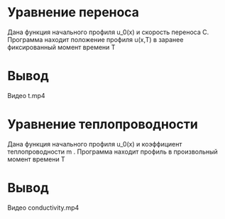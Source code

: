 # Уравнение переноса

Дана функция начального профиля u_0(x) и скорость переноса C. Программа находит положение профиля u(x,T) в заранее фиксированный момент времени Т

# Вывод
Видео t.mp4  
# Уравнение теплопроводности

Дана функция начального профиля u_0(x) и коэффициент теплопроводности m . Программа находит профиль в произвольный момент времени Т

# Вывод
Видео conductivity.mp4
